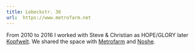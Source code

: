 ```yaml
---
title: Lobeckstr. 36 
url:  https://www.metrofarm.net
---
```


From 2010 to 2016 I worked with Steve & Christian as HOPE/GLORY later [Kopfwelt](/projects/kopfwelt). We shared the space with <a href="http://www.metrofarm.net/">Metrofarm</a> and <a href="http://noshe.de">Noshe</a>.

